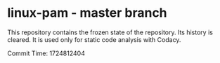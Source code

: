 # linux-pam - master branch

This repository contains the frozen state of the repository.
Its history is cleared. It is used only for static code
analysis with Codacy.

Commit Time: 1724812404